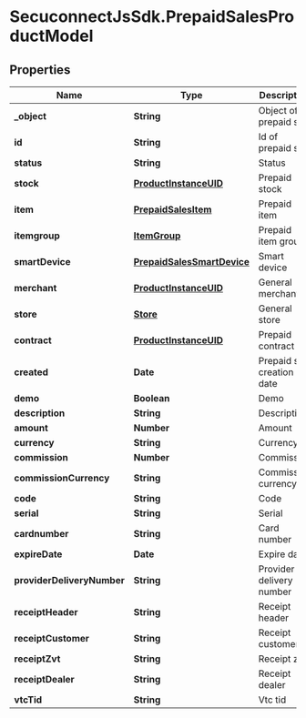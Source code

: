 # SecuconnectJsSdk.PrepaidSalesProductModel

## Properties
Name | Type | Description | Notes
------------ | ------------- | ------------- | -------------
**_object** | **String** | Object of prepaid sale | [optional] 
**id** | **String** | Id of prepaid sale | [optional] 
**status** | **String** | Status | [optional] 
**stock** | [**ProductInstanceUID**](ProductInstanceUID.md) | Prepaid stock | [optional] 
**item** | [**PrepaidSalesItem**](PrepaidSalesItem.md) | Prepaid item | [optional] 
**itemgroup** | [**ItemGroup**](ItemGroup.md) | Prepaid item group | [optional] 
**smartDevice** | [**PrepaidSalesSmartDevice**](PrepaidSalesSmartDevice.md) | Smart device | [optional] 
**merchant** | [**ProductInstanceUID**](ProductInstanceUID.md) | General merchant | [optional] 
**store** | [**Store**](Store.md) | General store | [optional] 
**contract** | [**ProductInstanceUID**](ProductInstanceUID.md) | Prepaid contract | [optional] 
**created** | **Date** | Prepaid sale creation date | [optional] 
**demo** | **Boolean** | Demo | [optional] 
**description** | **String** | Description | [optional] 
**amount** | **Number** | Amount | [optional] 
**currency** | **String** | Currency | [optional] 
**commission** | **Number** | Commission | [optional] 
**commissionCurrency** | **String** | Commission currency | [optional] 
**code** | **String** | Code | [optional] 
**serial** | **String** | Serial | [optional] 
**cardnumber** | **String** | Card number | [optional] 
**expireDate** | **Date** | Expire date | [optional] 
**providerDeliveryNumber** | **String** | Provider delivery number | [optional] 
**receiptHeader** | **String** | Receipt header | [optional] 
**receiptCustomer** | **String** | Receipt customer | [optional] 
**receiptZvt** | **String** | Receipt zvt | [optional] 
**receiptDealer** | **String** | Receipt dealer | [optional] 
**vtcTid** | **String** | Vtc tid | [optional] 


